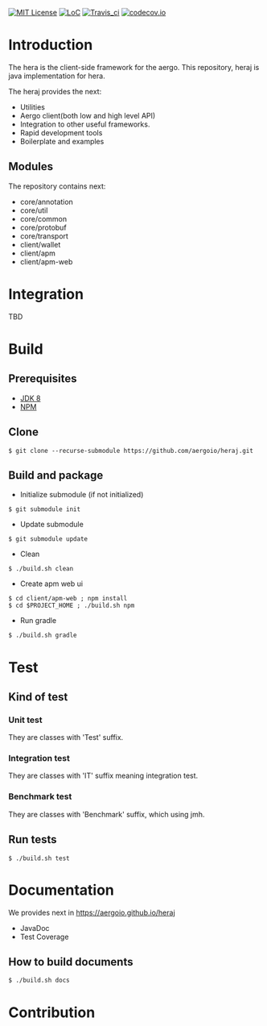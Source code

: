 [![MIT License](https://img.shields.io/badge/license-MIT-blue.svg)](https://opensource.org/licenses/MIT)
[![LoC](https://tokei.rs/b1/github/aergoio/heraj)](https://github.com/aergoio/heraj)
[![Travis_ci](https://travis-ci.org/aergoio/heraj.svg?branch=master)](https://travis-ci.org/aergoio/heraj)
[![codecov.io](http://codecov.io/github/aergoio/heraj/coverage.svg?branch=master)](http://codecov.io/github/aergoio/heraj?branch=master)

# Introduction
The hera is the client-side framework for the aergo.
This repository, heraj is java implementation for hera.

The heraj provides the next:
* Utilities
* Aergo client(both low and high level API)
* Integration to other useful frameworks.
* Rapid development tools
* Boilerplate and examples

## Modules
The repository contains next:
* core/annotation
* core/util
* core/common
* core/protobuf
* core/transport
* client/wallet
* client/apm
* client/apm-web

# Integration
TBD

# Build
## Prerequisites
* [JDK 8](http://openjdk.java.net/)
* [NPM](https://www.npmjs.com/)

## Clone
```console
$ git clone --recurse-submodule https://github.com/aergoio/heraj.git
```

## Build and package
* Initialize submodule (if not initialized)
```console
$ git submodule init
```

* Update submodule
```console
$ git submodule update
```

* Clean
```console
$ ./build.sh clean
```

* Create apm web ui
```console
$ cd client/apm-web ; npm install
$ cd $PROJECT_HOME ; ./build.sh npm
```

* Run gradle
```console
$ ./build.sh gradle
```

# Test
## Kind of test
### Unit test
They are classes with 'Test' suffix.

### Integration test
They are classes with 'IT' suffix meaning integration test.

### Benchmark test
They are classes with 'Benchmark' suffix, which using jmh.

## Run tests
```console
$ ./build.sh test
```

# Documentation
We provides next in https://aergoio.github.io/heraj
* JavaDoc
* Test Coverage

## How to build documents
```console
$ ./build.sh docs
```

# Contribution
